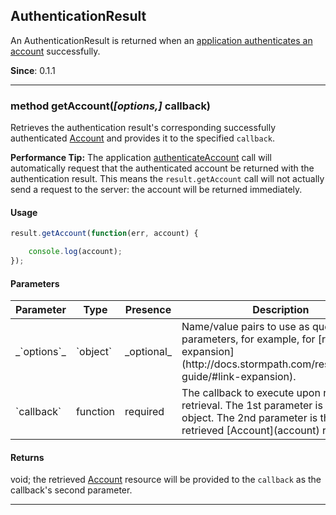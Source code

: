 ## AuthenticationResult

An AuthenticationResult is returned when an [application authenticates an account](application#authenticateAccount) successfully.

**Since**: 0.1.1

---

<a name="getAccount"></a>
### <span class="member">method</span> getAccount(*[options,]* callback)

Retrieves the authentication result's corresponding successfully authenticated [Account](account) and provides it to the specified `callback`.

**Performance Tip:** The application [authenticateAccount](application#authenticateAccount) call will automatically request that the authenticated account be returned with the authentication result.  This means the `result.getAccount` call will not actually send a request to the server: the account will be returned immediately.

#### Usage

```javascript
result.getAccount(function(err, account) {

    console.log(account);
});
```

#### Parameters

<table class="table table-striped table-hover table-curved">
  <thead>
    <tr>
      <th>Parameter</th>
      <th>Type</th>
      <th>Presence</th>
      <th>Description<th>
    </tr>
  </thead>
  <tbody>
    <tr>
      <td>_`options`_</td>
      <td>`object`</td>
      <td>_optional_</td>
      <td>Name/value pairs to use as query parameters, for example, for [resource expansion](http://docs.stormpath.com/rest/product-guide/#link-expansion).</td>
    </tr>
    <tr>
      <td>`callback`</td>
      <td>function</td>
      <td>required</td>
      <td>The callback to execute upon resource retrieval. The 1st parameter is an `Error` object.  The 2nd parameter is the retrieved [Account](account) resource.</td>
        </tr>
  </tbody>
</table>

#### Returns

void; the retrieved [Account](account) resource will be provided to the `callback` as the callback's second parameter.

---